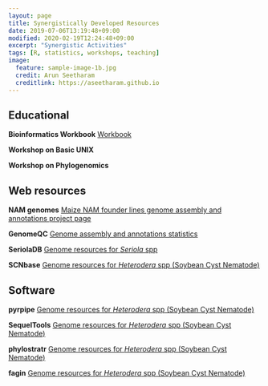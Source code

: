 ```yaml
---
layout: page
title: Synergistically Developed Resources  
date: 2019-07-06T13:19:48+09:00
modified: 2020-02-19T12:24:48+09:00
excerpt: "Synergistic Activities"
tags: [R, statistics, workshops, teaching]
image:
  feature: sample-image-1b.jpg
  credit: Arun Seetharam
  creditlink: https://aseetharam.github.io
---
```


## Educational

**Bioinformatics Workbook**
[Workbook](https://bioinformaticsworkbook.org/)

**Workshop on Basic UNIX**


**Workshop on Phylogenomics**


## Web resources

**NAM genomes**
[Maize NAM founder lines genome assembly and annotations project page](https://nam-genomes.org/)


**GenomeQC**
[Genome assembly and annotations statistics](https://genomeqc.maizegdb.org/)

**SeriolaDB**
[Genome resources for _Seriola_ spp](https://genomeqc.maizegdb.org/)

**SCNbase**
[Genome resources for _Heterodera_ spp (Soybean Cyst Nematode)](https://genomeqc.maizegdb.org/)

## Software

**pyrpipe**
[Genome resources for _Heterodera_ spp (Soybean Cyst Nematode)](https://genomeqc.maizegdb.org/)

**SequelTools**
[Genome resources for _Heterodera_ spp (Soybean Cyst Nematode)](https://genomeqc.maizegdb.org/)

**phylostratr**
[Genome resources for _Heterodera_ spp (Soybean Cyst Nematode)](https://genomeqc.maizegdb.org/)

**fagin**
[Genome resources for _Heterodera_ spp (Soybean Cyst Nematode)](https://genomeqc.maizegdb.org/)

